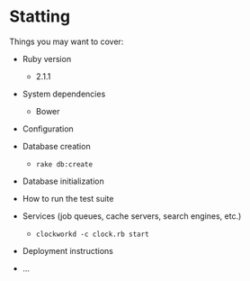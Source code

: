# Statting

Things you may want to cover:

* Ruby version
    * 2.1.1

* System dependencies
    * Bower

* Configuration

* Database creation
    * `rake db:create`

* Database initialization

* How to run the test suite

* Services (job queues, cache servers, search engines, etc.)
    * `clockworkd -c clock.rb start`

* Deployment instructions

* ...
